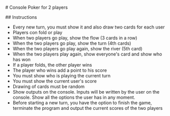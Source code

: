 # Console Poker for 2 players

## Instructions

- Every new turn, you must show it and also draw two cards for each user
- Players con fold or play
- When two players go play, show the flow (3 cards in a row)
- When the two players go play, show the turn (4th cards)
- When the two players go play again, show the river (5th card)
- When the two players play again, show everyone's card and show who has won
- If a player folds, the other player wins
- The player who wins add a point to his score
- You must show who is playing the current turn
- You must show the current user's score
- Drawing of cards must be random
- Show outputs on the console. Inputs will be written by the user on the console. Show all the options the user has in any moment.
- Before starting a new turn, you have the option to finish the game, terminate the program and output the current scores of the two players
